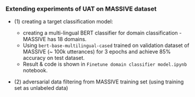 ### Extending experiments of UAT on MASSIVE dataset

- (1) creating a target classification model:
    - creating a multi-lingual BERT classifier for domain classification - MASSIVE has 18 domains. 
    - Using `bert-base-multilingual-cased` trained on validation dataset of MASSIVE (~ 100k utterances) for 3 epochs and achieve 85% accuracy on test dataset.
    - Result & code is shown in `Finetune domain classifier model.ipynb` notebook.


- (2) adversarial data filtering from MASSIVE training set (using training set as unlabeled data)



